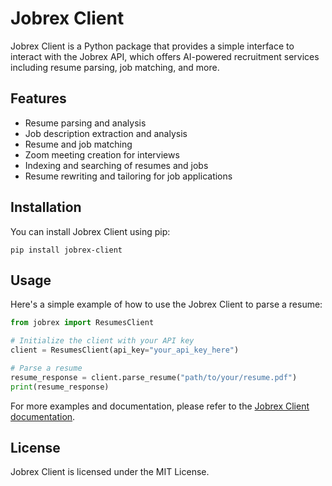 # Jobrex Client

Jobrex Client is a Python package that provides a simple interface to interact with the Jobrex API, which offers AI-powered recruitment services including resume parsing, job matching, and more.

## Features

* Resume parsing and analysis
* Job description extraction and analysis
* Resume and job matching
* Zoom meeting creation for interviews
* Indexing and searching of resumes and jobs
* Resume rewriting and tailoring for job applications

## Installation

You can install Jobrex Client using pip:
```
pip install jobrex-client
```
## Usage

Here's a simple example of how to use the Jobrex Client to parse a resume:
```python
from jobrex import ResumesClient

# Initialize the client with your API key
client = ResumesClient(api_key="your_api_key_here")

# Parse a resume
resume_response = client.parse_resume("path/to/your/resume.pdf")
print(resume_response)
```
For more examples and documentation, please refer to the [Jobrex Client documentation](https://github.com/jobrex-ai/jobrex-client).


## License

Jobrex Client is licensed under the MIT License.

